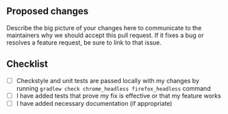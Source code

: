 ## Proposed changes
Describe the big picture of your changes here to communicate to the maintainers why we should accept this pull request.
If it fixes a bug or resolves a feature request, be sure to link to that issue.

## Checklist
- [ ] Checkstyle and unit tests are passed locally with my changes by running `gradlew check chrome_headless firefox_headless` command
- [ ] I have added tests that prove my fix is effective or that my feature works
- [ ] I have added necessary documentation (if appropriate)
